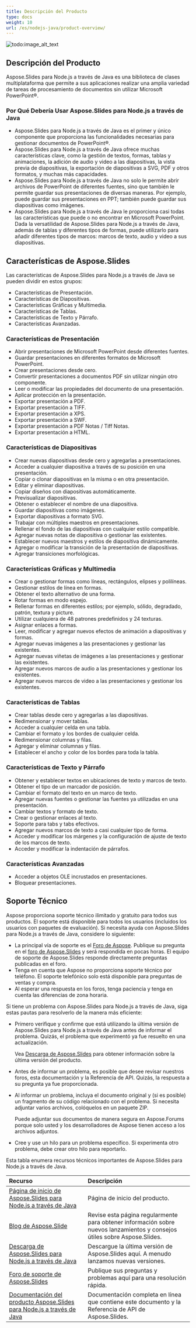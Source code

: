 ```yaml
---
title: Descripción del Producto
type: docs
weight: 10
url: /es/nodejs-java/product-overview/
---
```


![todo:image_alt_text](aspose_slides-for-nodejs-via-java.png)

## **Descripción del Producto**
Aspose.Slides para Node.js a través de Java es una biblioteca de clases multiplataforma que permite a sus aplicaciones realizar una amplia variedad de tareas de procesamiento de documentos sin utilizar Microsoft PowerPoint®.

### Por Qué Debería Usar Aspose.Slides para Node.js a través de Java

- Aspose.Slides para Node.js a través de Java es el primer y único componente que proporciona las funcionalidades necesarias para gestionar documentos de PowerPoint®. 
- Aspose.Slides para Node.js a través de Java ofrece muchas características clave, como la gestión de textos, formas, tablas y animaciones, la adición de audio y video a las diapositivas, la vista previa de diapositivas, la exportación de diapositivas a SVG, PDF y otros formatos, y muchas más capacidades. 
- Aspose.Slides para Node.js a través de Java no solo le permite abrir archivos de PowerPoint de diferentes fuentes, sino que también le permite guardar sus presentaciones de diversas maneras. Por ejemplo, puede guardar sus presentaciones en PPT; también puede guardar sus diapositivas como imágenes. 
- Aspose.Slides para Node.js a través de Java le proporciona casi todas las características que puede o no encontrar en Microsoft PowerPoint. Dada la versatilidad de Aspose.Slides para Node.js a través de Java, además de tablas y diferentes tipos de formas, puede utilizarlo para añadir diferentes tipos de marcos: marcos de texto, audio y video a sus diapositivas. 

## **Características de Aspose.Slides**

Las características de Aspose.Slides para Node.js a través de Java se pueden dividir en estos grupos:

- Características de Presentación.
- Características de Diapositivas.
- Características Gráficas y Multimedia.
- Características de Tablas.
- Características de Texto y Párrafo.
- Características Avanzadas.

### **Características de Presentación**

- Abrir presentaciones de Microsoft PowerPoint desde diferentes fuentes.
- Guardar presentaciones en diferentes formatos de Microsoft PowerPoint.
- Crear presentaciones desde cero.
- Convertir presentaciones a documentos PDF sin utilizar ningún otro componente.
- Leer o modificar las propiedades del documento de una presentación.
- Aplicar protección en la presentación.
- Exportar presentación a PDF.
- Exportar presentación a TIFF.
- Exportar presentación a XPS.
- Exportar presentación a SWF.
- Exportar presentación a PDF Notas / Tiff Notas.
- Exportar presentación a HTML.

### **Características de Diapositivas**

- Crear nuevas diapositivas desde cero y agregarlas a presentaciones.
- Acceder a cualquier diapositiva a través de su posición en una presentación.
- Copiar o clonar diapositivas en la misma o en otra presentación.
- Editar y eliminar diapositivas.
- Copiar diseños con diapositivas automáticamente.
- Previsualizar diapositivas.
- Obtener o establecer el nombre de una diapositiva.
- Guardar diapositivas como imágenes.
- Exportar diapositivas a formato SVG.
- Trabajar con múltiples maestros en presentaciones.
- Rellenar el fondo de las diapositivas con cualquier estilo compatible.
- Agregar nuevas notas de diapositiva o gestionar las existentes.
- Establecer nuevos maestros y estilos de diapositiva dinámicamente.
- Agregar o modificar la transición de la presentación de diapositivas.
- Agregar transiciones morfológicas.

### **Características Gráficas y Multimedia**

- Crear o gestionar formas como líneas, rectángulos, elipses y polilíneas.
- Gestionar estilos de línea en formas.
- Obtener el texto alternativo de una forma.
- Rotar formas en modo espejo.
- Rellenar formas en diferentes estilos; por ejemplo, sólido, degradado, patrón, textura y picture.
- Utilizar cualquiera de 48 patrones predefinidos y 24 texturas.
- Asignar enlaces a formas.
- Leer, modificar y agregar nuevos efectos de animación a diapositivas y formas.
- Agregar nuevas imágenes a las presentaciones y gestionar las existentes.
- Agregar nuevas viñetas de imágenes a las presentaciones y gestionar las existentes.
- Agregar nuevos marcos de audio a las presentaciones y gestionar los existentes.
- Agregar nuevos marcos de video a las presentaciones y gestionar los existentes.

### **Características de Tablas**

- Crear tablas desde cero y agregarlas a las diapositivas.
- Redimensionar y mover tablas.
- Acceder a cualquier celda en una tabla.
- Cambiar el formato y los bordes de cualquier celda.
- Redimensionar columnas y filas.
- Agregar y eliminar columnas y filas.
- Establecer el ancho y color de los bordes para toda la tabla.

### **Características de Texto y Párrafo**

- Obtener y establecer textos en ubicaciones de texto y marcos de texto.
- Obtener el tipo de un marcador de posición.
- Cambiar el formato del texto en un marco de texto.
- Agregar nuevas fuentes o gestionar las fuentes ya utilizadas en una presentación.
- Cambiar textos y formato de texto.
- Crear o gestionar enlaces al texto.
- Soporte para tabs y tabs efectivos.
- Agregar nuevos marcos de texto a casi cualquier tipo de forma.
- Acceder y modificar los márgenes y la configuración de ajuste de texto de los marcos de texto.
- Acceder y modificar la indentación de párrafos.

### **Características Avanzadas**

- Acceder a objetos OLE incrustados en presentaciones.
- Bloquear presentaciones.

## **Soporte Técnico**

Aspose proporciona soporte técnico ilimitado y gratuito para todos sus productos. El soporte está disponible para todos los usuarios (incluidos los usuarios con paquetes de evaluación). Si necesita ayuda con Aspose.Slides para Node.js a través de Java, considere lo siguiente:

- La principal vía de soporte es el [Foro de Aspose](https://forum.aspose.com/). Publique su pregunta en el [foro de Aspose.Slides](https://forum.aspose.com/c/slides/11) y será respondida en pocas horas. El equipo de soporte de Aspose.Slides responde directamente preguntas publicadas en el foro.
- Tenga en cuenta que Aspose no proporciona soporte técnico por teléfono. El soporte telefónico solo está disponible para preguntas de ventas y compra.
- Al esperar una respuesta en los foros, tenga paciencia y tenga en cuenta las diferencias de zona horaria.

Si tiene un problema con Aspose.Slides para Node.js a través de Java, siga estas pautas para resolverlo de la manera más eficiente:

- Primero verifique y confirme que está utilizando la última versión de Aspose.Slides para Node.js a través de Java antes de informar el problema. Quizás, el problema que experimentó ya fue resuelto en una actualización.  

  Vea [Descarga de Aspose.Slides](https://releases.aspose.com/slides/nodejs-java/) para obtener información sobre la última versión del producto.

- Antes de informar un problema, es posible que desee revisar nuestros foros, esta documentación y la Referencia de API. Quizás, la respuesta a su pregunta ya fue proporcionada. 

- Al informar un problema, incluya el documento original y (si es posible) un fragmento de su código relacionado con el problema. Si necesita adjuntar varios archivos, colóquelos en un paquete ZIP. 

  Puede adjuntar sus documentos de manera segura en Aspose.Forums porque solo usted y los desarrolladores de Aspose tienen acceso a los archivos adjuntos.

- Cree y use un hilo para un problema específico. Si experimenta otro problema, debe crear otro hilo para reportarlo. 

Esta tabla enumera recursos técnicos importantes de Aspose.Slides para Node.js a través de Java.

|**Recurso**|**Descripción**|
| :- | :- |
|[Página de inicio de Aspose.Slides para Node.js a través de Java](https://products.aspose.com/slides/nodejs-java/)|Página de inicio del producto.|
|[Blog de Aspose.Slide](https://blog.aspose.com/category/slides/)|Revise esta página regularmente para obtener información sobre nuevos lanzamientos y consejos útiles sobre Aspose.Slides.|
|[Descarga de Aspose.Slides para Node.js a través de Java](https://releases.aspose.com/slides/nodejs-java/)|Descargue la última versión de Aspose.Slides aquí. A menudo lanzamos nuevas versiones.|
|[Foro de soporte de Aspose.Slides](https://forum.aspose.com/c/slides/11)|Publique sus preguntas y problemas aquí para una resolución rápida.|
|[Documentación del producto Aspose.Slides para Node.js a través de Java](/slides/es/nodejs-java/)|Documentación completa en línea que contiene este documento y la Referencia de API de Aspose.Slides.|